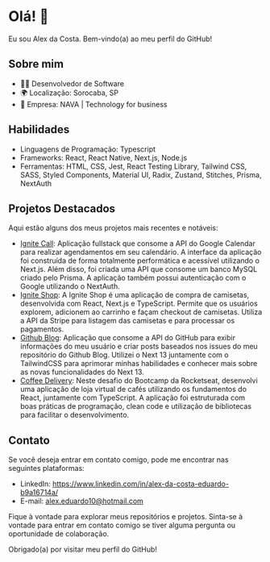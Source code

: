 # Olá! 👋

Eu sou Alex da Costa. Bem-vindo(a) ao meu perfil do GitHub!

## Sobre mim

- 👩‍💻 Desenvolvedor de Software
- 🌍 Localização: Sorocaba, SP
- 💼 Empresa: NAVA | Technology for business

## Habilidades

- Linguagens de Programação: Typescript
- Frameworks: React, React Native, Next.js, Node.js
- Ferramentas: HTML, CSS, Jest, React Testing Library, Tailwind CSS, SASS, Styled Components, Material UI, Radix, Zustand, Stitches, Prisma, NextAuth

## Projetos Destacados

Aqui estão alguns dos meus projetos mais recentes e notáveis:

- [Ignite Call](https://github.com/venturions/ignite-call): Aplicação fullstack que consome a API do Google Calendar para realizar agendamentos em seu calendário. A interface da aplicação foi construída de forma totalmente performática e acessível utilizando o Next.js. Além disso, foi criada uma API que consome um banco MySQL criado pelo Prisma. A aplicação também possui autenticação com o Google utilizando o NextAuth.
- [Ignite Shop](https://github.com/venturions/ignite-shop): A Ignite Shop é uma aplicação de compra de camisetas, desenvolvida com React, Next.js e TypeScript. Permite que os usuários explorem, adicionem ao carrinho e façam checkout de camisetas. Utiliza a API da Stripe para listagem das camisetas e para processar os pagamentos.
- [Github Blog](https://github.com/venturions/github-blog): Aplicação que consome a API do GitHub para exibir informações do meu usuário e criar posts baseados nos issues do meu repositório do Github Blog. Utilizei o Next 13 juntamente com o TailwindCSS para aprimorar minhas habilidades e conhecer mais sobre as novas funcionalidades do Next 13.
- [Coffee Delivery](https://github.com/venturions/rocketseat-desafio-coffe-delivery): Neste desafio do Bootcamp da Rocketseat, desenvolvi uma aplicação de loja virtual de cafés utilizando os fundamentos do React, juntamente com TypeScript. A aplicação foi estruturada com boas práticas de programação, clean code e utilização de bibliotecas para facilitar o desenvolvimento.

## Contato

Se você deseja entrar em contato comigo, pode me encontrar nas seguintes plataformas:

- LinkedIn: https://www.linkedin.com/in/alex-da-costa-eduardo-b9a16714a/
- E-mail: alex.eduardo10@hotmail.com

Fique à vontade para explorar meus repositórios e projetos. Sinta-se à vontade para entrar em contato comigo se tiver alguma pergunta ou oportunidade de colaboração.

Obrigado(a) por visitar meu perfil do GitHub!


